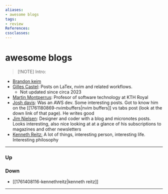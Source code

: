 ```yaml
---
aliases:
- awesome blogs
tags:
- review
References:
cssclasses:
---
```

# awesome blogs
> [!NOTE] Intro: 
> 

- [Brandon keim](https://brandonkeim.net/)
- [Gilles Castel](https://castel.dev): Posts on LaTex, nvim and related workflows. 
	- Not updated since circa 2023
- [Martin Montperrus](https://www.monperrus.net/martin/): Profesor of software technology at KTH Royal 
- [Josh davis](https://joshldavis.com/posts/): Was an AWS dev. Some interesting posts. Got to know him on the [[1761180869-nvimbuffers|nvim buffers]] vs tabs post (look at the down link of that page). He writes good
- [Jim Nielsen](https://www.jim-nielsen.com): Designer and coder with a blog and micronotes posts. Looks interesting, also nice looking at at a glance of his subscriptions to magazines and other newsletters
- [Kenneth Reitz:](https://kennethreitz.org) A lot of things, interesting person, interesting life. Interesting philosophy
***
### Up
### Down
- [[1761408116-kennethreitz|kenneth reitz]]
***
